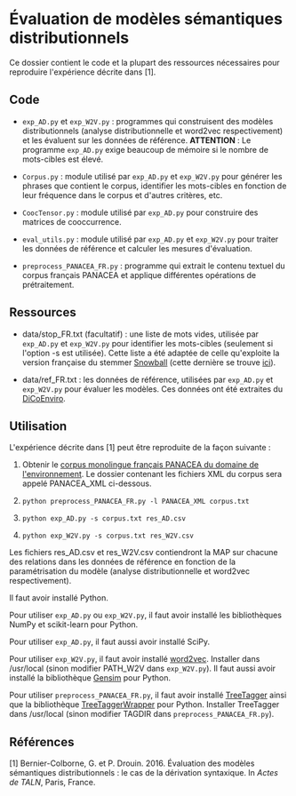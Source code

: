 Évaluation de modèles sémantiques distributionnels
==================================================

Ce dossier contient le code et la plupart des ressources nécessaires
pour reproduire l'expérience décrite dans [1].

Code
----

* `exp_AD.py` et `exp_W2V.py` : programmes qui construisent des
  modèles distributionnels (analyse distributionnelle et word2vec
  respectivement) et les évaluent sur les données de
  référence. **ATTENTION** : Le programme `exp_AD.py` exige beaucoup
  de mémoire si le nombre de mots-cibles est élevé.

* `Corpus.py` : module utilisé par `exp_AD.py` et `exp_W2V.py` pour
  générer les phrases que contient le corpus, identifier les
  mots-cibles en fonction de leur fréquence dans le corpus et d'autres
  critères, etc.

* `CoocTensor.py` : module utilisé par `exp_AD.py` pour construire des
  matrices de cooccurrence.

* `eval_utils.py` : module utilisé par `exp_AD.py` et `exp_W2V.py`
  pour traiter les données de référence et calculer les mesures
  d'évaluation.

* `preprocess_PANACEA_FR.py` : programme qui extrait le contenu textuel
  du corpus français PANACEA et applique différentes opérations de
  prétraitement. 

Ressources
----------

* data/stop_FR.txt (facultatif) : une liste de mots vides, utilisée
  par `exp_AD.py` et `exp_W2V.py` pour identifier les mots-cibles
  (seulement si l'option -s est utilisée). Cette liste a été adaptée
  de celle qu'exploite la version française du stemmer
  [Snowball](http://snowballstem.org/) (cette dernière se trouve
  [ici](http://snowballstem.org/algorithms/french/stop.txt)).

* data/ref_FR.txt : les données de référence, utilisées par
  `exp_AD.py` et `exp_W2V.py` pour évaluer les modèles. Ces données
  ont été extraites du
  [DiCoEnviro](http://olst.ling.umontreal.ca/cgi-bin/dicoenviro/search_enviro.cgi).


Utilisation
-----------

L'expérience décrite dans [1] peut être reproduite de la façon suivante :

1. Obtenir le [corpus monolingue français PANACEA du domaine de
l'environnement](http://catalog.elra.info/product_info.php?products_id=1186&language=fr). Le
dossier contenant les fichiers XML du corpus sera appelé PANACEA_XML
ci-dessous.

2. `python preprocess_PANACEA_FR.py -l PANACEA_XML corpus.txt`

3. `python exp_AD.py -s corpus.txt res_AD.csv`

4. `python exp_W2V.py -s corpus.txt res_W2V.csv`

Les fichiers res_AD.csv et res_W2V.csv contiendront la MAP sur chacune
des relations dans les données de référence en fonction de la
paramétrisation du modèle (analyse distributionnelle et word2vec
respectivement).

Il faut avoir installé Python.

Pour utiliser `exp_AD.py` ou `exp_W2V.py`, il faut avoir installé les
bibliothèques NumPy et scikit-learn pour Python.

Pour utiliser `exp_AD.py`, il faut aussi avoir installé SciPy.

Pour utiliser `exp_W2V.py`, il faut avoir installé
[word2vec](https://code.google.com/p/word2vec/). Installer dans
/usr/local (sinon modifier PATH_W2V dans `exp_W2V.py`). Il faut aussi
avoir installé la bibliothèque
[Gensim](https://radimrehurek.com/gensim/) pour Python.

Pour utiliser `preprocess_PANACEA_FR.py`, il faut avoir installé
[TreeTagger](http://www.cis.uni-muenchen.de/~schmid/tools/TreeTagger/)
ainsi que la bibliothèque
[TreeTaggerWrapper](https://pypi.python.org/pypi/treetaggerwrapper)
pour Python. Installer TreeTagger dans /usr/local (sinon modifier
TAGDIR dans `preprocess_PANACEA_FR.py`).


Références
----------

[1] Bernier-Colborne, G. et P. Drouin. 2016. Évaluation des modèles
sémantiques distributionnels : le cas de la dérivation syntaxique. In
*Actes de TALN*, Paris, France.
